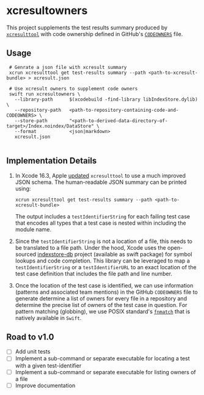 # xcresultowners

This project supplements the test results summary produced by [`xcresulttool`](https://keith.github.io/xcode-man-pages/xcresulttool.1.html) with code ownership defined in GitHub's [`CODEOWNERS`](https://docs.github.com/en/repositories/managing-your-repositorys-settings-and-features/customizing-your-repository/about-code-owners) file.

## Usage

```shell
 # Genrate a json file with xcresult summary
 xcrun xcresulttool get test-results summary --path <path-to-xcresult-bundle> > xcresult.json

 # Use xcresult owners to supplement code owners
 swift run xcresultowners \
   --library-path      $(xcodebuild -find-library libIndexStore.dylib) \
   --repository-path   <path-to-repository-containing-code-and-CODEOWNERS> \
   --store-path        "<path-to-derived-data-directory-of-target>/Index.noindex/DataStore" \
   --format            <json|markdown>
   xcresult.json


```

## Implementation Details

1. In Xcode 16.3, Apple [updated](https://developer.apple.com/documentation/xcode-release-notes/xcode-16_3-release-notes#xcresulttool) `xcresulttool` to use a much improved JSON schema. The human-readable JSON summary can be printed using:
   
   ```shell
   xcrun xcresulttool get test-results summary --path <path-to-xcresult-bundle> 
   ```
   
   The output includes a `testIdentifierString` for each failing test case that encodes all types that a test case is nested within including the module name. 
1. Since the `testIdentifierString` is not a location of a file, this needs to be translated to a file path. Under the hood, Xcode uses the open-sourced [indexstore-db](https://github.com/swiftlang/indexstore-db) project (available as swift package) for symbol lookups and code completion. This library can be leveraged to map a `testIdentifierString` or a `testIdentifierURL` to an exact location of the test case definition that includes the file path and line number.
1. Once the location of the test case is identified, we can use information (patterns and associated team mentions) in the GitHub `CODEOWNERS` file to generate determine a list of owners for every file in a repository and determine the precise list of owners of the test case in question. For pattern matching (globbing), we use POSIX standard's [`fnmatch`](https://pubs.opengroup.org/onlinepubs/9699919799/functions/fnmatch.html) that is natively available in `Swift`.

## Road to v1.0

- [ ] Add unit tests
- [ ] Implement a sub-command or separate executable for locating a test with a given test-identifier
- [ ] Implement a sub-command or separate executable for listing owners of a file
- [ ] Improve documentation
